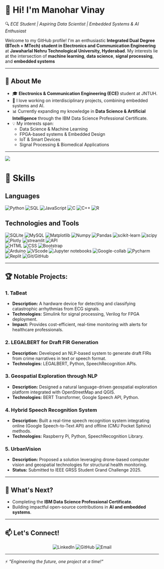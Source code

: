 # 👋 Hi! I'm Manohar Vinay
🔍 *ECE Student | Aspiring Data Scientist | Embedded Systems & AI Enthusiast*  

Welcome to my GitHub profile! I'm an enthusiastic **Integrated Dual Degree (BTech + MTech) student in Electronics and Communication Engineering** at **Jawaharlal Nehru Technological University, Hyderabad**. My interests lie at the intersection of **machine learning**, **data science**, **signal processing**, and **embedded systems**  

---

## 🚀 About Me
- 🎓 **Electronics & Communication Engineering (ECE)** student at JNTUH.  
- 🤖 I love working on interdisciplinary projects, combining embedded systems and AI.  
- 📊 Currently expanding my knowledge in **Data Science & Artificial Intelligence** through the IBM Data Science Professional Certificate.  
- 💡 My interests span:
  - Data Science & Machine Learning
  - FPGA-based systems & Embedded Design
  - IoT & Smart Devices
  - Signal Processing & Biomedical Applications  

---

![](https://github-readme-stats.vercel.app/api?username=vinay124-tech&theme=radical&hide_border=false&include_all_commits=true&count_private=true)<br/>

# 🔧 Skills  

## Languages

<p align="left">
  
  <img src="https://img.shields.io/badge/Python-3776AB?style=for-the-badge&logo=python&logoColor=white" alt="Python" style="cursor: pointer;">
  <img src="https://img.shields.io/badge/SQL-336791?style=for-the-badge&logo=postgresql&logoColor=white" alt="SQL" style="cursor: pointer;">
  <img src="https://img.shields.io/badge/JavaScript-323330?style=for-the-badge&logo=javascript&logoColor=f7df1e" alt="JavaScript" style="cursor: pointer;">
  <img src="https://img.shields.io/badge/c-%2300599C.svg?style=for-the-badge&logo=c&logoColor=white" alt="C" style="cursor: pointer;">
  <img src="https://img.shields.io/badge/c++-%2300599C.svg?style=for-the-badge&logo=c%2B%2B&logoColor=white" alt="C++" style="cursor: pointer;">
  <img src="https://img.shields.io/badge/r-%23276DC3.svg?style=for-the-badge&logo=r&logoColor=white" alt="R" style="cursor: pointer;">
  
</p>

## Technologies and Tools

<p align="left">

<img src="https://img.shields.io/badge/SQLite-003B57?style=for-the-badge&logo=sqlite&logoColor=white" alt="SQLite" style="cursor: pointer;">
<img src="https://img.shields.io/badge/MySQL-4479A1?style=for-the-badge&logo=mysql&logoColor=white" alt="MySQL" style="cursor: pointer;">
<img src="https://img.shields.io/badge/Matplotlib-003B57?style=for-the-badge" alt="Matplotlib" style="cursor: pointer;">
<img src="https://img.shields.io/badge/Numpy-013243?style=for-the-badge" alt="Numpy" style="cursor: pointer;">
<img src="https://img.shields.io/badge/Pandas-150458?style=for-the-badge" alt="Pandas" style="cursor: pointer;">
<img src="https://img.shields.io/badge/scikit--learn-%23F7931E.svg?style=for-the-badge&logo=scikit-learn&logoColor=white)" alt="scikit-learn" style="cursor: pointer;">
<img src="https://img.shields.io/badge/SciPy-%230C55A5.svg?style=for-the-badge&logo=scipy&logoColor=%white" alt="scipy" style="cursor: pointer;">
<img src="https://img.shields.io/badge/Plotly-%233F4F75.svg?style=for-the-badge&logo=plotly&logoColor=white" alt="Plotly" style="cursor: pointer;">
<img src="https://img.shields.io/badge/Streamlit-%23FE4B4B.svg?style=for-the-badge&logo=streamlit&logoColor=white" alt="streamlit" style="cursor: pointer;">
<img src="https://img.shields.io/badge/API-4D9F22?style=for-the-badge" alt="API" style="cursor: pointer;"> 
<br/>
<img src="https://img.shields.io/badge/HTML-E34F26?style=for-the-badge&logo=html5&logoColor=white" alt="HTML" style="cursor: pointer;">
<img src="https://img.shields.io/badge/CSS-1572B6?style=for-the-badge&logo=css3&logoColor=white" alt="CSS" style="cursor: pointer;">
<img src="https://img.shields.io/badge/Bootstrap-563D7C?style=for-the-badge&logo=bootstrap&logoColor=white" alt="Bootstrap" style="cursor: pointer;">
<br/>
<img src="https://img.shields.io/badge/-Arduino-00979D?style=for-the-badge&logo=Arduino&logoColor=white)" alt="Arduino" style="cursor: pointer;">
<img src="https://img.shields.io/badge/Visual%20Studio%20Code-0078d7.svg?style=for-the-badge&logo=visual-studio-code&logoColor=white" alt="VScode" style="cursor: pointer;">
<img src="https://img.shields.io/badge/jupyter-%23FA0F00.svg?style=for-the-badge&logo=jupyter&logoColor=white" alt="Jupyter notebooks" style="cursor: pointer;">
<img src="https://img.shields.io/badge/Google%20Colab-%23F9A825.svg?style=for-the-badge&logo=googlecolab&logoColor=white" alt="Google-collab" style="cursor: pointer;">
<img src="https://img.shields.io/badge/pycharm-143?style=for-the-badge&logo=pycharm&logoColor=black&color=black&labelColor=green)" alt="Pycharm" style="cursor: pointer;">
<img src="https://img.shields.io/badge/Replit-DD1200?style=for-the-badge&logo=Replit&logoColor=white" alt="Replit" style="cursor: pointer;">
<img src="https://img.shields.io/badge/Git/GitHub-F05032?style=for-the-badge&logo=git&logoColor=white" alt="Git/GitHub" style="cursor: pointer;">

</p>

---

## 🏆 Notable Projects:
### 1. **TaBeat**
- **Description:** A hardware device for detecting and classifying catastrophic arrhythmias from ECG signals.
- **Technologies:** Simulink for signal processing, Verilog for FPGA deployment.
- **Impact:** Provides cost-efficient, real-time monitoring with alerts for healthcare professionals.

### 2. **LEGALBERT for Draft FIR Generation**
- **Description:** Developed an NLP-based system to generate draft FIRs from crime narratives in text or speech format.
- **Technologies:** LEGALBERT, Python, SpeechRecognition APIs.

### 3. **Geospatial Exploration through NLP**
- **Description:** Designed a natural language-driven geospatial exploration platform integrated with OpenStreetMap and QGIS.
- **Technologies:** BERT Transformer, Google Speech API, Python.

### 4. **Hybrid Speech Recognition System**
- **Description:** Built a real-time speech recognition system integrating online (Google Speech-to-Text API) and offline (CMU Pocket Sphinx) methods.
- **Technologies:** Raspberry Pi, Python, SpeechRecognition Library.

### 5. **UrbanVision**
- **Description:** Proposed a solution leveraging drone-based computer vision and geospatial technologies for structural health monitoring.
- **Status:** Submitted to IEEE GRSS Student Grand Challenge 2025.


---

## 🌱 What's Next?  
- Completing the **IBM Data Science Professional Certificate**.  
- Building impactful open-source contributions in **AI and embedded systems**.

---

## 📫 Let's Connect!  

<p align="center">
  <a href="https://www.linkedin.com/in/manoharvinay/" target="_blank" style="text-decoration:none;">
  <img src="https://img.shields.io/badge/LinkedIn-0077B5?style=for-the-badge&logo=linkedin&logoColor=white" alt="LinkedIn">
  </a>
  <a href="https://github.com/vinay124-tech/Manohar-Vinay" target="_blank" style="text-decoration:none;">
  <img src="https://img.shields.io/badge/GitHub-181717?style=for-the-badge&logo=github" alt="GitHub">
  </a>
  <a href="mailto:manoharvinay9009@gmail.com" style="text-decoration:none;">
  <img src="https://img.shields.io/badge/Gmail-D14836?style=for-the-badge&logo=gmail&logoColor=white" alt="Email">
  </a>
</p>

---

⚡ *"Engineering the future, one project at a time!"*

